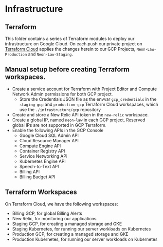 # Infrastructure

## Terraform

This folder contains a series of Terraform modules to deploy our
infrastructure on Google Cloud. On each push our private project on
[Terraform Cloud](https://api.terraform.io) applies the changes herein to our
GCP Projects, `Neon-Law-Production` and `Neon-Law-Staging`.

## Manual setup before creating Terraform workspaces.

- Create a service account for Terraform with Project Editor and Compute
  Network Admin permissions for both GCP project.
  - Store the Credentials JSON file as the envvar `gcp_credentials` in
    the `staging-gcp` and `production-gcp` Terraform Cloud workspaces, which
    use the `./infrastructure/gcp` repository
- Create and store a New Relic API token in the `new-relic` workspace.
- Create a global IP, named `neon-law` in each GCP project. Reserved global
  IPs are not supported in GCP Terraform.
- Enable the following APIs in the GCP Console
  - Google Cloud SQL Admin API
  - Cloud Resource Manager API
  - Compute Engine API
  - Container Registry API
  - Service Networking API
  - Kubernetes Engine API
  - Speech-to-Text API
  - Billing API
  - Billing Budget API

## Terraform Workspaces

On Terraform Cloud, we have the following workspaces:

* Billing GCP, for global Billing Alerts
* New Relic, for monitoring our applications
* Staging GCP, for creating a managed storage and GKE
* Staging Kubernetes, for running our server workloads on Kubernetes
* Production GCP, for creating a managed storage and GKE
* Production Kubernetes, for running our server workloads on Kubernetes

